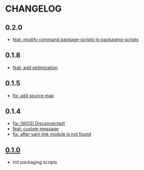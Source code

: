 # CHANGELOG

## 0.2.0
- [feat: modify command package-scripts to packaging-scripts](https://github.com/dengaye/packaging-scripts/commit/10aa79281316c62db57686dae3173ddd5d8e1e0b)

## 0.1.8
- [feat: add optimization](https://github.com/dengaye/packaging-scripts/commit/bd9c13188e2cd6226339c7bc0df8406a174e260e)

## 0.1.5
- [fix: add source map](https://github.com/dengaye/packaging-scripts/commit/1ef098421c199d23cda9df27b1aebee8b8b13f5b)

## 0.1.4
- [fix: [WDS] Disconnected!](https://github.com/dengaye/packaging-scripts/commit/53f4c38fe0e33432453fdc28c057281efee6c677)
- [feat: custom message](https://github.com/dengaye/packaging-scripts/commit/d3a5975b58a44fef18982da7ec6938700d6a5b26)
- [fix: after yarn link module is not found](https://github.com/dengaye/packaging-scripts/commit/2398eeae4b5f622f7124e77a3e83aa5545c169ed)

## [0.1.0](https://github.com/dengaye/packaging-scripts/commit/57bc1c44fba3443cb9675dbe37f582142cebf536)
- Init packaging scripts